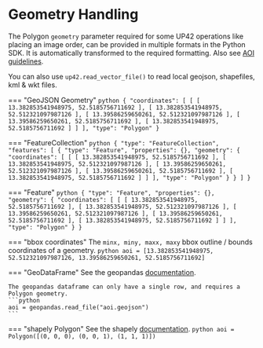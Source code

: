 # Geometry Handling

The Polygon `geometry` parameter required for some UP42 operations like placing an image order, can be 
provided in multiple formats in the Python SDK. It is automatically transformed to the required formatting. 
Also see [AOI guidelines](https://docs.up42.com/help/aoi-guidelines).

You can also use `up42.read_vector_file()` to read local geojson, shapefiles, kml & wkt files.

=== "GeoJSON Geometry"
    ```python
    {
        "coordinates": [
            [
                [
                    13.382853541948975,
                    52.5185756711692
                ],
                [
                    13.382853541948975,
                    52.512321097987126
                ],
                [
                    13.39586259650261,
                    52.512321097987126
                ],
                [
                    13.39586259650261,
                    52.5185756711692
                ],
                [
                    13.382853541948975,
                    52.5185756711692
                ]
            ]
        ],
        "type": "Polygon"
    }
    ```

=== "FeatureCollection"
    ```python
    {
        "type": "FeatureCollection",
        "features": [
            {
                "type": "Feature",
                "properties": {},
                "geometry": {
                    "coordinates": [
                        [
                            [
                                13.382853541948975,
                                52.5185756711692
                            ],
                            [
                                13.382853541948975,
                                52.512321097987126
                            ],
                            [
                                13.39586259650261,
                                52.512321097987126
                            ],
                            [
                                13.39586259650261,
                                52.5185756711692
                            ],
                            [
                                13.382853541948975,
                                52.5185756711692
                            ]
                        ]
                    ],
                    "type": "Polygon"
                }
            }
        ]
    }
    ```

=== "Feature"
    ```python
        {
        "type": "Feature",
        "properties": {},
        "geometry": {
            "coordinates": [
                [
                    [
                        13.382853541948975,
                        52.5185756711692
                    ],
                    [
                        13.382853541948975,
                        52.512321097987126
                    ],
                    [
                        13.39586259650261,
                        52.512321097987126
                    ],
                    [
                        13.39586259650261,
                        52.5185756711692
                    ],
                    [
                        13.382853541948975,
                        52.5185756711692
                    ]
                ]
            ],
            "type": "Polygon"
        }
    }
    ```

=== "bbox coordinates"
    The `minx, miny, maxx, maxy` bbox outline / bounds coordinates of a geometry.
    ```python
    aoi = [13.382853541948975, 52.512321097987126, 13.39586259650261, 52.5185756711692]
    ```


=== "GeoDataFrame"
    See the geopandas [documentation](https://geopandas.org/en/stable/index.html).
    
    The geopandas dataframe can only have a single row, and requires a Polygon geometry.
    ```python
    aoi = geopandas.read_file("aoi.geojson")
    ```

=== "shapely Polygon"
    See the shapely [documentation](https://shapely.readthedocs.io/en/stable/manual.html).
    ```python
    aoi = Polygon([(0, 0, 0), (0, 0, 1), (1, 1, 1)])
    ```

